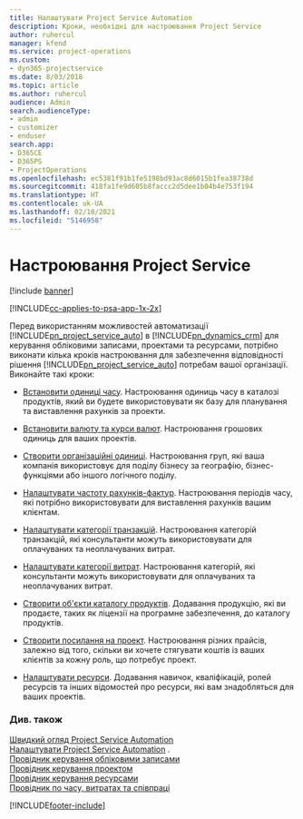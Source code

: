 ```yaml
---
title: Налаштувати Project Service Automation
description: Кроки, необхідні для настроювання Project Service
author: ruhercul
manager: kfend
ms.service: project-operations
ms.custom:
- dyn365-projectservice
ms.date: 8/03/2018
ms.topic: article
ms.author: ruhercul
audience: Admin
search.audienceType:
- admin
- customizer
- enduser
search.app:
- D365CE
- D365PS
- ProjectOperations
ms.openlocfilehash: ec5381f91b1fe5198bd93ac8d6015b1fea38738d
ms.sourcegitcommit: 418fa1fe9d605b8faccc2d5dee1b04b4e753f194
ms.translationtype: HT
ms.contentlocale: uk-UA
ms.lasthandoff: 02/10/2021
ms.locfileid: "5146958"
---
```

# <a name="configure-project-service"></a>Настроювання Project Service

[!include [banner](../includes/psa-now-project-operations.md)]

[!INCLUDE[cc-applies-to-psa-app-1x-2x](../includes/cc-applies-to-psa-app-1x-2x.md)]

Перед використанням можливостей автоматизації [!INCLUDE[pn_project_service_auto](../includes/pn-project-service-auto.md)] в [!INCLUDE[pn_dynamics_crm](../includes/pn-dynamics-crm.md)] для керування обліковими записами, проектами та ресурсами, потрібно виконати кілька кроків настроювання для забезпечення відповідності рішення [!INCLUDE[pn_project_service_auto](../includes/pn-project-service-auto.md)] потребам вашої організації. Виконайте такі кроки:  
  
-   [Встановити одиниці часу](../psa/set-up-time-units.md). Настроювання одиниць часу в каталозі продуктів, який ви будете використовувати як базу для планування та виставлення рахунків за проекти.  
  
-   [Встановити валюту та курси валют](../psa/set-up-currencies-exchange-rates.md). Настроювання грошових одиниць для ваших проектів.  
  
-   [Створити організаційні одиниці](../psa/create-organizational-units.md). Настроювання груп, які ваша компанія використовує для поділу бізнесу за географію, бізнес-функціями або іншого логічного поділу.  
  
-   [Налаштувати частоту рахунків-фактур](../psa/set-up-invoice-frequencies.md). Настроювання періодів часу, які потрібно використовувати для виставлення рахунків вашим клієнтам.  
  
-   [Налаштувати категорії транзакцій](../psa/configure-transaction-categories.md). Настроювання категорій транзакцій, які консультанти можуть використовувати для оплачуваних та неоплачуваних витрат.  
  
-   [Налаштувати категорії витрат](../psa/configure-expense-categories.md). Настроювання категорій, які консультанти можуть використовувати для оплачуваних та неоплачуваних витрат.  
  
-   [Створити об'єкти каталогу продуктів](../psa/create-product-catalog-items.md). Додавання продукцію, які ви продаєте, таких як ліцензії на програмне забезпечення, до каталогу продуктів.  
  
-   [Створити посилання на проект](../psa/create-price-list.md). Настроювання різних прайсів, залежно від того, скільки ви хочете стягувати коштів із ваших клієнтів за кожну роль, що потребує проект.  
  
-   [Налаштувати ресурси](../psa/set-up-resources.md). Додавання навичок, кваліфікацій, ролей ресурсів та інших відомостей про ресурси, які вам знадобляться для ваших проектів.  
  
### <a name="see-also"></a>Див. також  
 [Швидкий огляд Project Service Automation](../psa/overview.md)   
 [Налаштувати Project Service Automation](../psa/configure.md) .   
 [Провідник керування обліковими записами](../psa/account-manager-guide.md)   
 [Провідник керування проектом](../psa/project-manager-guide.md)   
 [Провідник керування ресурсами](../psa/resource-manager-guide.md)   
 [Провідник по часу, витратах та співпраці](../psa/time-expense-collaboration-guide.md)


[!INCLUDE[footer-include](../includes/footer-banner.md)]